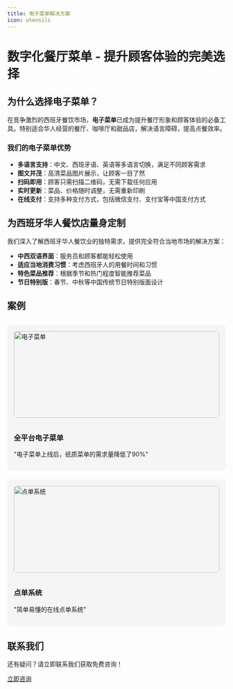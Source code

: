 ```yaml
---
title: 电子菜单解决方案
icon: utensils
---
```


# 数字化餐厅菜单 - 提升顾客体验的完美选择

## 为什么选择电子菜单？

在竞争激烈的西班牙餐饮市场，**电子菜单**已成为提升餐厅形象和顾客体验的必备工具。特别适合华人经营的餐厅、咖啡厅和甜品店，解决语言障碍，提高点餐效率。

### 我们的电子菜单优势

- **多语言支持**：中文、西班牙语、英语等多语言切换，满足不同顾客需求
- **图文并茂**：高清菜品图片展示，让顾客一目了然
- **扫码即用**：顾客只需扫描二维码，无需下载任何应用
- **实时更新**：菜品、价格随时调整，无需重新印刷
- **在线支付**：支持多种支付方式，包括微信支付、支付宝等中国支付方式

## 为西班牙华人餐饮店量身定制

我们深入了解西班牙华人餐饮业的独特需求，提供完全符合当地市场的解决方案：

- **中西双语界面**：服务员和顾客都能轻松使用
- **适应当地消费习惯**：考虑西班牙人的用餐时间和习惯
- **特色菜品推荐**：根据季节和热门程度智能推荐菜品
- **节日特别版**：春节、中秋等中国传统节日特别版面设计

## 案例

<div class="case-studies">
  <div class="case">
    <img src="/assets/images/online-food-ordering.jpg" alt="电子菜单" style="height: 200px; object-fit: cover;" />
    <h3>全平台电子菜单</h3>
    <p>"电子菜单上线后，纸质菜单的需求量降低了90%"</p>
  </div>
  
  <div class="case">
    <img src="/assets/images/people-taking-photos-food.jpg" alt="点单系统" style="height: 200px; object-fit: cover;" />
    <h3>点单系统</h3>
    <p>"简单易懂的在线点单系统"</p>
  </div>
</div>


## 联系我们

还有疑问？请立即联系我们获取免费咨询！

<div class="contact-btn">
  <a href="/posts/intro.html#联系我-📫">立即咨询</a>
</div>


<style>
.case-studies {
  display: flex;
  flex-wrap: wrap;
  gap: 20px;
  margin: 30px 0;
}

.case {
  flex: 1;
  min-width: 250px;
  padding: 15px;
  border-radius: 8px;
  background-color: rgba(0, 0, 0, 0.03);
  transition: all 0.3s ease;
}

.case:hover {
  transform: translateY(-5px);
  box-shadow: 0 5px 15px rgba(0, 0, 0, 0.1);
}

.case img {
  width: 100%;
  height: 200px;
  object-fit: cover;
  border-radius: 6px;
  margin-bottom: 10px;
}
</style>